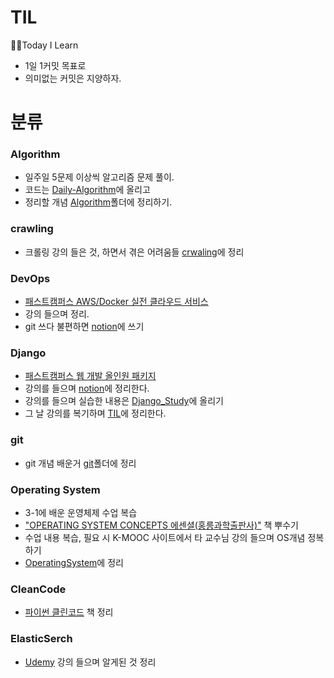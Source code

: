 # TIL
🏃‍♂️Today I Learn
- 1일 1커밋 목표로
- 의미없는 커밋은 지양하자.

# 분류
### Algorithm
- 일주일 5문제 이상씩 알고리즘 문제 풀이.
- 코드는 [Daily-Algorithm](https://github.com/youngDaLee/Daily-Algorithm)에 올리고
- 정리할 개념 [Algorithm](./Algorithm)폴더에 정리하기.

### crawling
- 크롤링 강의 들은 것, 하면서 겪은 어려움들 [crwaling](./crawling)에 정리

### DevOps
- [패스트캠퍼스 AWS/Docker 실전 클라우드 서비스](https://www.fastcampus.co.kr/dev_online_devops?utm_source=naver&amp%3Butm_medium=blog&amp%3Butm_campaign=dev_online_devops&amp%3Butm_content=organic_challenge)
- 강의 들으며 정리.
- git 쓰다 불편하면 [notion](https://www.notion.so/AWS-Docker-883e3a5886a449fcbcbd069c81366f8e)에 쓰기
### Django
- [패스트캠퍼스 웹 개발 올인원 패키지](https://www.fastcampus.co.kr/dev_online_pyweb)
- 강의를 들으며 [notion](https://www.notion.so/Django-efbccbcff85f4d1bb0d32299cdb49ca4)에 정리한다.
- 강의를 들으며 실습한 내용은 [Django_Study](https://github.com/youngDaLee/Django_Study)에 올리기
- 그 날 강의를 복기하며 [TIL](./Django)에 정리한다.   
     
### git
- git 개념 배운거 [git](./git)폴더에 정리

### Operating System
- 3-1에 배운 운영체제 수업 복습
- ["OPERATING SYSTEM CONCEPTS 에센셜(홍릉과학출판사)"](http://www.hongpub.co.kr/shop/item.php?it_id=20181204081002) 책 뿌수기
- 수업 내용 복습, 필요 시 K-MOOC 사이트에서 타 교수님 강의 들으며 OS개념 정복하기
- [OperatingSystem](./OperatingSystem)에 정리

### CleanCode
- [파이썬 클린코드](http://www.yes24.com/Product/Goods/69064790) 책 정리


### ElasticSerch
- [Udemy](https://www.udemy.com/course/elasticsearch-7-and-elastic-stack/) 강의 들으며 알게된 것 정리


